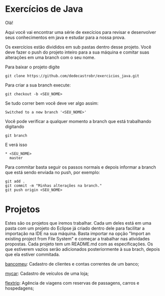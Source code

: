# Exercícios de Java #
Olá!

Aqui você vai encontrar uma série de execícios para revisar e desenvolver seus conhecimentos em java e estudar para a nossa prova.

Os exercícios estão divididos em sub pastas dentro desse projeto. Você deve fazer o push do projeto inteiro  para a sua máquina e comitar suas alterações em uma branch com o seu nome.

Para baixar o projeto digite
```
git clone https://github.com/dedecastrobr/exercicios_java.git
```

Para criar a sua branch execute:
```
git checkout -b <SEU_NOME>
```

Se tudo correr bem você deve ver algo assim:
```
Switched to a new branch '<SEU_NOME>'
```

Você pode verificar a qualquer momento a branch que está trabalhando digitando
```
git branch
```

E verá isso
```
* <SEU_NOME>
  master
```

Para commitar basta seguir os passos normais e depois informar a branch que está sendo enviada no push, por exemplo:
```
git add .
git commit -m "Minhas alterações na branch."
git push origin <SEU_NOME>
```


# Projetos #

Estes são os projetos que iremos trabalhar. Cada um deles está em uma pasta com um projeto do Eclipse já criado dentro dele para facilitar a importação na IDE na sua máquina. Basta importar na opção "Import an existing project from File System" e começar a trabalhar nas atividades propostas. Cada projeto tem um README.md com as especificações. Os que estiverem vazios serão adicionados posteriormente à sua brach, depois que ela estiver commitada.

[bancomeu](/bancomeu): Cadastro de clientes e contas correntes de um banco;

[mycar](/mycar): Cadastro de veículos de uma loja;

[flextrip](/flextrip): Agência de viagens com reservas de passagens, carros e hospedagens;
